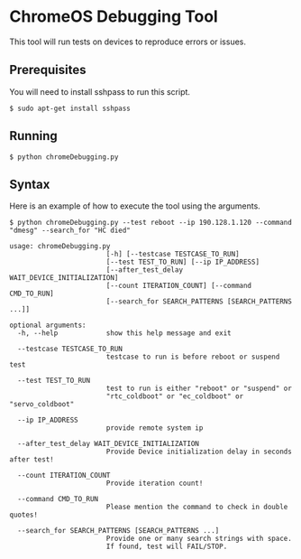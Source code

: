 # ChromeOS Debugging Tool  

This tool will run tests on devices to reproduce errors or issues.

## Prerequisites

You will need to install sshpass to run this script. 

```
$ sudo apt-get install sshpass
```

## Running

```
$ python chromeDebugging.py
```

## Syntax

Here is an example of how to execute the tool using the arguments.

```
$ python chromeDebugging.py --test reboot --ip 190.128.1.120 --command "dmesg" --search_for "HC died" 
```

```
usage: chromeDebugging.py 
						[-h] [--testcase TESTCASE_TO_RUN]
                        [--test TEST_TO_RUN] [--ip IP_ADDRESS]
                        [--after_test_delay WAIT_DEVICE_INITIALIZATION]
                        [--count ITERATION_COUNT] [--command CMD_TO_RUN]
                        [--search_for SEARCH_PATTERNS [SEARCH_PATTERNS ...]]

optional arguments:
  -h, --help            show this help message and exit

  --testcase TESTCASE_TO_RUN
                        testcase to run is before reboot or suspend test

  --test TEST_TO_RUN
						test to run is either "reboot" or "suspend" or
                        "rtc_coldboot" or "ec_coldboot" or "servo_coldboot"

  --ip IP_ADDRESS
						provide remote system ip

  --after_test_delay WAIT_DEVICE_INITIALIZATION
                        Provide Device initialization delay in seconds after test!

  --count ITERATION_COUNT
                        Provide iteration count!

  --command CMD_TO_RUN
						Please mention the command to check in double quotes!

  --search_for SEARCH_PATTERNS [SEARCH_PATTERNS ...]
                        Provide one or many search strings with space. 
						If found, test will FAIL/STOP.  
```
